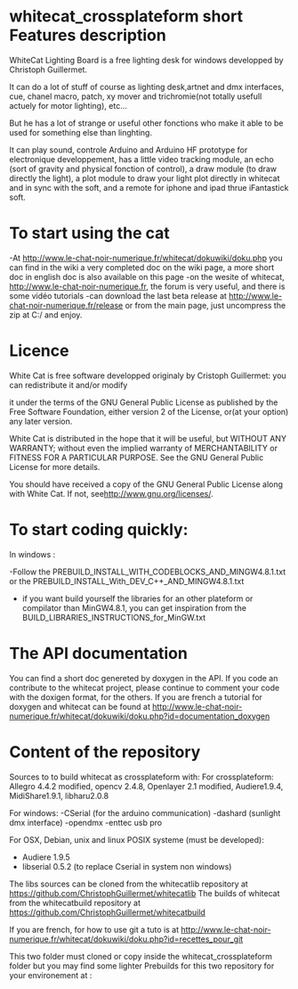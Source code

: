whitecat_crossplateform short Features description
===================================================
WhiteCat Lighting Board is a free lighting desk for windows developped by Christoph Guillermet.

It can do a lot of stuff of course as lighting desk,artnet and dmx interfaces, cue, chanel macro, patch, xy mover and trichromie(not totally usefull actuely for motor lighting), etc...

But he has a lot of strange or useful other fonctions who make it able to be used for something else than linghting.

It can play sound, controle Arduino and Arduino HF prototype for electronique developpement, has a little video tracking module, an echo (sort of gravity and physical fonction of control), a draw module (to draw directly the light), a plot module to draw your light plot directly in whitecat and in sync with the soft, and a remote for iphone and ipad thrue iFantastick soft.
 
To start using the cat
====================
-At http://www.le-chat-noir-numerique.fr/whitecat/dokuwiki/doku.php you can find in the wiki a very completed doc on the wiki page, a more short doc in english doc is also available on this page
-on the wesite of whitecat, http://www.le-chat-noir-numerique.fr, the forum is very useful, and there is some vidéo tutorials
-can download the last beta release at http://www.le-chat-noir-numerique.fr/release or from the main page, just uncompress the zip at C:/ and enjoy.

Licence
=======
White Cat is free software developped originaly by Cristoph Guillermet: you can redistribute it and/or modify

it under the terms of the GNU General Public License as published by the Free Software Foundation, either version 2 of the License, or(at your option) any later version.

White Cat is distributed in the hope that it will be useful,
but WITHOUT ANY WARRANTY; without even the implied warranty of
MERCHANTABILITY or FITNESS FOR A PARTICULAR PURPOSE.  See the
GNU General Public License for more details.

You should have received a copy of the GNU General Public License
along with White Cat.  If not, see<http://www.gnu.org/licenses/>.

To start coding quickly:
==============
In windows :

-Follow the PREBUILD_INSTALL_WITH_CODEBLOCKS_AND_MINGW4.8.1.txt or the PREBUILD_INSTALL_With_DEV_C++_AND_MINGW4.8.1.txt

- if you want build yourself the libraries for an other plateform or compilator than MinGW4.8.1, you can get inspiration from the BUILD_LIBRARIES_INSTRUCTIONS_for_MinGW.txt

The API documentation
=====================
You can find a short doc genereted by doxygen in the API.
If you code an contribute to the whitecat project, please continue to comment your code with the doxigen format, for the others. 
If you are french a tutorial for doxygen and whitecat can be found at http://www.le-chat-noir-numerique.fr/whitecat/dokuwiki/doku.php?id=documentation_doxygen

Content of the repository
============
Sources to to build whitecat as crossplateform with:
For crossplateform:
Allegro 4.4.2 modified, opencv 2.4.8, Openlayer 2.1 modified, Audiere1.9.4, MidiShare1.9.1, libharu2.0.8

For windows:
-CSerial (for the arduino communication)
-dashard (sunlight dmx interface)
-opendmx
-enttec usb pro

For OSX, Debian, unix and linux POSIX systeme (must be developed):
- Audiere 1.9.5
- libserial 0.5.2 (to replace Cserial in system non windows)

The libs sources can be cloned from the whitecatlib repository at https://github.com/ChristophGuillermet/whitecatlib
The builds of whitecat from the whitecatbuild repository at https://github.com/ChristophGuillermet/whitecatbuild

If you are french, for how to use git a tuto is at http://www.le-chat-noir-numerique.fr/whitecat/dokuwiki/doku.php?id=recettes_pour_git

This two folder must cloned or copy inside the whitecat_crossplateform folder but you may find some lighter Prebuilds for this two repository for your environement at :
